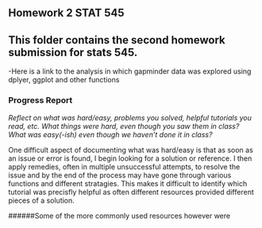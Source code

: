 ## Homework 2 STAT 545

## This folder contains the second homework submission for stats 545.
-Here is a link to the analysis  in which gapminder data was explored using dplyer, ggplot and other functions


### Progress Report

*Reflect on what was hard/easy, problems you solved, helpful tutorials you read, etc. What things were hard, even though you saw them in class? What was easy(-ish) even though we haven’t done it in class?*

One difficult aspect of documenting what was hard/easy is that as soon as an issue or error is found, I begin looking for a solution or reference. I then apply remedies, often in multiple unsuccessful attempts, to resolve the issue and by the end of the process may have gone through various functions and different stratagies. This makes it difficult to identify which tutorial was precisfly helpful as often different resources provided different pieces of a solution.

######Some of the more commonly used resources however were 